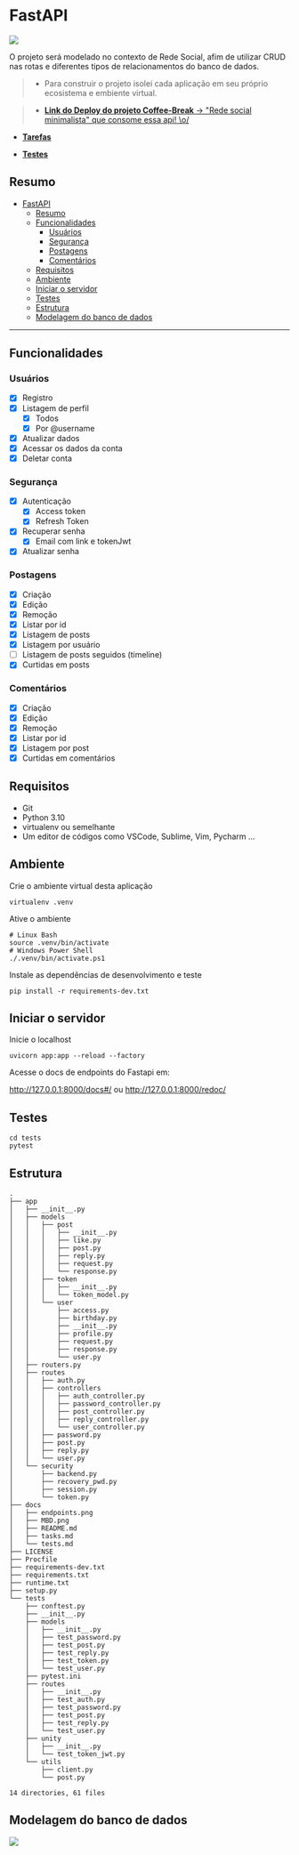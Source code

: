 # FastAPI

![](endpoints.png)

O projeto será modelado no contexto de Rede Social, afim de utilizar CRUD nas rotas e diferentes tipos de relacionamentos do banco de dados.

> - Para construir o projeto isolei cada aplicação em seu próprio ecosistema e embiente virtual. 

> - [**Link do Deploy do projeto Coffee-Break** -> "Rede social minimalista" que consome essa api! \o/](https://coffee-break-network.herokuapp.com/)

- [**Tarefas**](tasks.md)

- [**Testes**](tests.md)

## Resumo 
- [FastAPI](#fastapi)
  - [Resumo](#resumo)
  - [Funcionalidades](#funcionalidades)
    - [Usuários](#usuários)
    - [Segurança](#segurança)
    - [Postagens](#postagens)
    - [Comentários](#comentários)
  - [Requisitos](#requisitos)
  - [Ambiente](#ambiente)
  - [Iniciar o servidor](#iniciar-o-servidor)
  - [Testes](#testes)
  - [Estrutura](#estrutura)
  - [Modelagem do banco de dados](#modelagem-do-banco-de-dados)
---

## Funcionalidades

### Usuários

- [x] Registro
- [x] Listagem de perfil
  - [x] Todos
  - [x] Por @username
- [x] Atualizar dados
- [x] Acessar os dados da conta
- [x] Deletar conta

### Segurança

- [x] Autenticação
  - [x] Access token
  - [x] Refresh Token
- [x] Recuperar senha
  - [x] Email com link e tokenJwt
- [x] Atualizar senha

### Postagens

- [x] Criação
- [x] Edição
- [x] Remoção
- [x] Listar por id
- [x] Listagem de posts
- [x] Listagem por usuário
- [ ] Listagem de posts seguidos (timeline)
- [x] Curtidas em posts

### Comentários

- [x] Criação
- [x] Edição
- [x] Remoção
- [x] Listar por id
- [x] Listagem por post
- [x] Curtidas em comentários

## Requisitos

- Git
- Python 3.10
- virtualenv ou semelhante
- Um editor de códigos como VSCode, Sublime, Vim, Pycharm ...

## Ambiente


Crie o ambiente virtual desta aplicação

```console
virtualenv .venv
```

Ative o ambiente 

```console
# Linux Bash
source .venv/bin/activate
# Windows Power Shell
./.venv/bin/activate.ps1
```

Instale as dependências de desenvolvimento e teste

```console
pip install -r requirements-dev.txt
```

## Iniciar o servidor

Inicie o localhost

```console
uvicorn app:app --reload --factory
```

Acesse o docs de endpoints do Fastapi em:

http://127.0.0.1:8000/docs#/ ou http://127.0.0.1:8000/redoc/


## Testes

```console
cd tests
pytest
```

## Estrutura

```console
.
├── app
│   ├── __init__.py
│   ├── models
│   │   ├── post
│   │   │   ├── __init__.py
│   │   │   ├── like.py
│   │   │   ├── post.py
│   │   │   ├── reply.py
│   │   │   ├── request.py
│   │   │   └── response.py
│   │   ├── token
│   │   │   ├── __init__.py
│   │   │   └── token_model.py
│   │   └── user
│   │       ├── access.py
│   │       ├── birthday.py
│   │       ├── __init__.py
│   │       ├── profile.py
│   │       ├── request.py
│   │       ├── response.py
│   │       └── user.py
│   ├── routers.py
│   ├── routes
│   │   ├── auth.py
│   │   ├── controllers
│   │   │   ├── auth_controller.py
│   │   │   ├── password_controller.py
│   │   │   ├── post_controller.py
│   │   │   ├── reply_controller.py
│   │   │   └── user_controller.py
│   │   ├── password.py
│   │   ├── post.py
│   │   ├── reply.py
│   │   └── user.py
│   └── security
│       ├── backend.py
│       ├── recovery_pwd.py
│       ├── session.py
│       └── token.py
├── docs
│   ├── endpoints.png
│   ├── MBD.png
│   ├── README.md
│   ├── tasks.md
│   └── tests.md
├── LICENSE
├── Procfile
├── requirements-dev.txt
├── requirements.txt
├── runtime.txt
├── setup.py
└── tests
    ├── conftest.py
    ├── __init__.py
    ├── models
    │   ├── __init__.py
    │   ├── test_password.py
    │   ├── test_post.py
    │   ├── test_reply.py
    │   ├── test_token.py
    │   └── test_user.py
    ├── pytest.ini
    ├── routes
    │   ├── __init__.py
    │   ├── test_auth.py
    │   ├── test_password.py
    │   ├── test_post.py
    │   ├── test_reply.py
    │   └── test_user.py
    ├── unity
    │   ├── __init__.py
    │   └── test_token_jwt.py
    └── utils
        ├── client.py
        └── post.py

14 directories, 61 files
```

## Modelagem do banco de dados

![](MBD.png)
